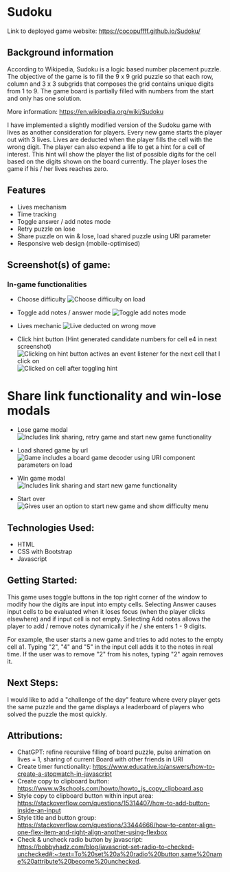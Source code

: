 # Sudoku

Link to deployed game website:
https://cocopuffff.github.io/Sudoku/

## Background information

According to Wikipedia, Sudoku is a logic based number placement puzzle. The objective of the game is to fill the 9 x 9 grid puzzle so that each row, column and 3 x 3 subgrids that composes the grid contains unique digits from 1 to 9. The game board is partially filled with numbers from the start and only has one solution.

More information: https://en.wikipedia.org/wiki/Sudoku

I have implemented a slightly modified version of the Sudoku game with lives as another consideration for players. Every new game starts the player out with 3 lives. Lives are deducted when the player fills the cell with the wrong digit. The player can also expend a life to get a hint for a cell of interest. This hint will show the player the list of possible digits for the cell based on the digits shown on the board currently. The player loses the game if his / her lives reaches zero.

## Features

- Lives mechanism
- Time tracking
- Toggle answer / add notes mode
- Retry puzzle on lose
- Share puzzle on win & lose, load shared puzzle using URI parameter
- Responsive web design (mobile-optimised)

## Screenshot(s) of game:

### In-game functionalities

- Choose difficulty
  ![Choose difficulty on load](./screenshots/1_choose_difficulty.png?raw=true "Difficulty menu")

- Toggle add notes / answer mode
  ![Toggle add notes mode](./screenshots/2_toggle_add_notes.png?raw=true "Add notes mode")

- Lives mechanic
  ![Live deducted on wrong move](./screenshots/3_lives_mechanic.png?raw=true "Lives mechanic")

- Click hint button (Hint generated candidate numbers for cell e4 in next screenshot)
  ![Clicking on hint button actives an event listener for the next cell that I click on](./screenshots/4_click_hint_button.png?raw=true "Click hint button")
  ![Clicked on cell after toggling hint](./screenshots/5_hint_on_e4.png?raw=true "Hint generated candidate numbers for cell e4")

# Share link functionality and win-lose modals

- Lose game modal
  ![Includes link sharing, retry game and start new game functionality](./screenshots/6_lose_share.png?raw=true "Lose game modal")

- Load shared game by url
  ![Game includes a board game decoder using URI component parameters on load](./screenshots/7_load_game_using_share_link.png?raw=true "Load shared game")

- Win game modal
  ![Includes link sharing and start new game functionality](./screenshots/8_win.png?raw=true "Win game modal")

- Start over
  ![Gives user an option to start new game and show difficulty menu](./screenshots/9_start_over_modal.png?raw=true "Click start over game")

## Technologies Used:

- HTML
- CSS with Bootstrap
- Javascript

## Getting Started:

This game uses toggle buttons in the top right corner of the window to modify how the digits are input into empty cells. Selecting Answer causes input cells to be evaluated when it loses focus (when the player clicks elsewhere) and if input cell is not empty. Selecting Add notes allows the player to add / remove notes dynamically if he / she enters 1 - 9 digits.

For example, the user starts a new game and tries to add notes to the empty cell a1. Typing "2", "4" and "5" in the input cell adds it to the notes in real time. If the user was to remove "2" from his notes, typing "2" again removes it.

## Next Steps:

I would like to add a "challenge of the day" feature where every player gets the same puzzle and the game displays a leaderboard of players who solved the puzzle the most quickly.

## Attributions:

- ChatGPT: refine recursive filling of board puzzle, pulse animation on lives = 1, sharing of current Board with other friends in URI
- Create timer functionality: https://www.educative.io/answers/how-to-create-a-stopwatch-in-javascript
- Create copy to clipboard button: https://www.w3schools.com/howto/howto_js_copy_clipboard.asp
- Style copy to clipboard button within input area: https://stackoverflow.com/questions/15314407/how-to-add-button-inside-an-input
- Style title and button group: https://stackoverflow.com/questions/33444666/how-to-center-align-one-flex-item-and-right-align-another-using-flexbox
- Check & uncheck radio button by javascript: https://bobbyhadz.com/blog/javascript-set-radio-to-checked-unchecked#:~:text=To%20set%20a%20radio%20button,same%20name%20attribute%20become%20unchecked.
